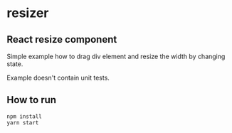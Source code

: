 # resizer
## React resize component

Simple example how to drag div element and resize the width by changing state.

Example doesn't contain unit tests.


## How to run

```
npm install
yarn start
```

